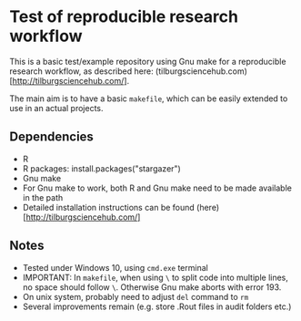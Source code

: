 # Test of reproducible research workflow 

This is a basic test/example repository using Gnu make for a reproducible research workflow, as described here: (tilburgsciencehub.com)[http://tilburgsciencehub.com/]. 

The main aim is to have a basic `makefile`, which can be easily extended to use in an actual projects. 

## Dependencies
- R 
- R packages: 
	install.packages("stargazer")
- Gnu make 
- For Gnu make to work, both R and Gnu make need to be made available in the path 
- Detailed installation instructions can be found (here)[http://tilburgsciencehub.com/]


## Notes
- Tested under Windows 10, using `cmd.exe` terminal 
- IMPORTANT: In `makefile`, when using `\` to split code into multiple lines, no space should follow `\`. Otherwise Gnu make aborts with error 193. 
- On unix system, probably need to adjust `del` command to `rm`
- Several improvements remain (e.g. store .Rout files in audit folders etc.) 
